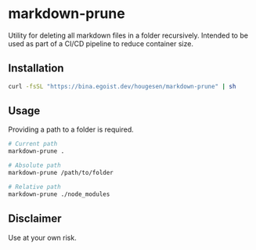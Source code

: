 # markdown-prune

Utility for deleting all markdown files in a folder recursively. Intended to be used as part of a CI/CD pipeline to reduce container size.

## Installation

```sh
curl -fsSL "https://bina.egoist.dev/hougesen/markdown-prune" | sh
```

## Usage

Providing a path to a folder is required.

```sh
# Current path
markdown-prune .

# Absolute path
markdown-prune /path/to/folder

# Relative path
markdown-prune ./node_modules
```

## Disclaimer

Use at your own risk.
